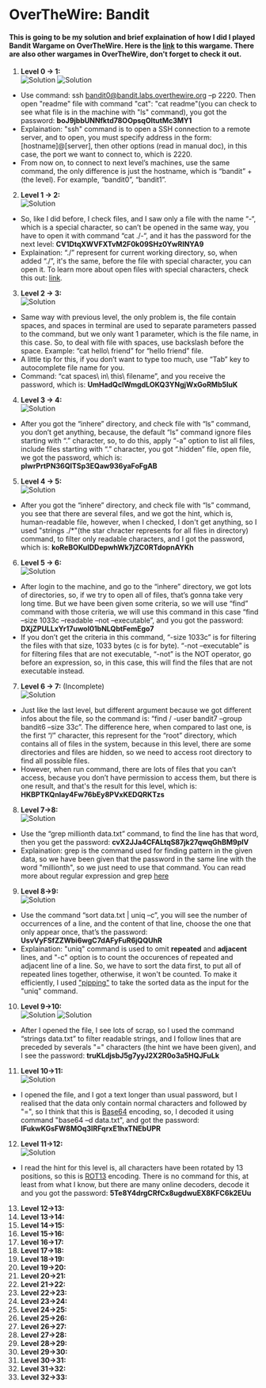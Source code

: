 # OverTheWire: Bandit
#### This is going to be my solution and brief explaination of how I did I played Bandit Wargame on OverTheWire. Here is the [link](https://overthewire.org/wargames/bandit/) to this wargame. There are also other wargames in OverTheWire, don't forget to check it out.

1. **Level 0 -> 1:**\
![Solution](https://github.com/quochung2k2/ctf-write-ups/blob/main/Over_the_wire/Bandit/images/Level%200%20-%20Level%201/Screenshot_2021-01-24_17_16_34.png)
![Solution](https://github.com/quochung2k2/ctf-write-ups/blob/main/Over_the_wire/Bandit/images/Level%200%20-%20Level%201/Screenshot_2021-01-24_17_22_05.png)
- Use command: ssh bandit0@bandit.labs.overthewire.org –p 2220. Then open "readme" file with command "cat": "cat readme"(you can check to see what file is in the machine with "ls" command), you got the password: **boJ9jbbUNNfktd78OOpsqOltutMc3MY1**
- Explaination: "ssh" command is to open a SSH connection to a remote server, and to open, you must specify address in the form: [hostname]@[server], then other options (read in manual doc), in this case, the port we want to connect to, which is 2220.
- From now on, to connect to next level’s machines, use the same command, the only difference is just the hostname, which is “bandit” + (the level). For example, “bandit0”, “bandit1”.

2. **Level 1 -> 2:**\
![Solution](https://github.com/quochung2k2/ctf-write-ups/blob/main/Over_the_wire/Bandit/images/Level%201%20-%20Level%202/Screenshot_2021-01-24_17_57_38.png)
-	So, like I did before, I check files, and I saw only a file with the name “-“, which is a special character, so can’t be opened in the same way, you have to open it with command “cat ./-“, and it has the password for the next level: **CV1DtqXWVFXTvM2F0k09SHz0YwRINYA9**
-	Explaination: “./” represent for current working directory, so, when added “./”, it's the same,  before the file with special character, you can open it. To learn more about open files with special characters, check this out: [link](https://tldp.org/LDP/abs/html/special-chars.html).

3. **Level 2 -> 3:**\
![Solution](https://github.com/quochung2k2/ctf-write-ups/blob/main/Over_the_wire/Bandit/images/Level%202%20-%20Level%203/Screenshot_2021-01-24_18_00_25.png)
-	Same way with previous level, the only problem is, the file contain spaces, and spaces in terminal are used to separate parameters passed to the command, but we only want 1 parameter, which is the file name, in this case. So, to deal with file with spaces, use backslash before the space. Example: “cat hello\ friend” for “hello friend” file.
-	A little tip for this, if you don’t want to type too much, use “Tab” key to autocomplete file name for you.
-	Command: “cat spaces\ in\ this\ filename”, and you receive the password, which is: **UmHadQclWmgdLOKQ3YNgjWxGoRMb5luK**

4. **Level 3 -> 4:**\
![Solution](https://github.com/quochung2k2/ctf-write-ups/blob/main/Over_the_wire/Bandit/images/Level%203%20-%20Level%204/Screenshot_2021-01-24_18_02_14.png)
-	After you got the “inhere” directory, and check file with “ls” command, you don’t get anything, because, the default “ls” command ignore files starting with “.” character, so, to do this, apply “-a” option to list all files, include files starting with “.” character, you got “.hidden” file, open file, we got the password, which is: **pIwrPrtPN36QITSp3EQaw936yaFoFgAB**

5. **Level 4 -> 5:**\
![Solution](https://github.com/quochung2k2/ctf-write-ups/blob/main/Over_the_wire/Bandit/images/Level%204%20-%20Level%205/Screenshot_2021-01-24_18_05_12.png)
-	After you got the “inhere” directory, and check file with “ls” command, you see that there are several files, and we got the hint, which is, human-readable file, however, when I checked, I don't get anything, so I used "strings ./*"(the star chracter represents for all files in directory) command, to filter only readable characters, and I got the password, which is: **koReBOKuIDDepwhWk7jZC0RTdopnAYKh**

6. **Level 5 -> 6:**\
![Solution](https://github.com/quochung2k2/ctf-write-ups/blob/main/Over_the_wire/Bandit/images/Level%205%20-%20Level%206/Screenshot_2021-01-24_18_10_22.png)
-	After login to the machine, and go to the “inhere” directory, we got lots of directories, so, if we try to open all of files, that’s gonna take very long time. But we have been given some criteria, so we will use “find” command with those criteria, we will use this command in this case “find –size 1033c –readable –not –executable”, and you got the password: **DXjZPULLxYr17uwoI01bNLQbtFemEgo7**
-	If you don’t get the criteria in this command, “-size 1033c” is for filtering the files with that size, 1033 bytes (c is for byte). “-not –executable” is for filtering files that are not executable, “-not” is the NOT operator, go before an expression, so, in this case, this will find the files that are not executable instead. 

7. **Level 6 -> 7:** (Incomplete)\
![Solution](https://github.com/quochung2k2/ctf-write-ups/blob/main/Over_the_wire/Bandit/images/Level%206%20-%20Level%207/Screenshot_2021-01-24_18_13_03.png)
-	Just like the last level, but different argument because we got different infos about the file, so the command is: “find / -user bandit7 –group bandit6 –size 33c”. The difference here, when compared to last one, is the first “/” character, this represent for the “root” directory, which contains all of files in the system, because in this level, there are some directories and files are hidden, so we need to access root directory to find all possible files.
-	However, when run command, there are lots of files that you can’t access, because you don’t have permission to access them, but there is one result, and that's the result for this level, which is: **HKBPTKQnIay4Fw76bEy8PVxKEDQRKTzs**

8. **Level 7->8:**\
![Solution](https://github.com/quochung2k2/ctf-write-ups/blob/main/Over_the_wire/Bandit/images/Level%207%20-%20Level%208/Screenshot_2021-01-24_18_16_07.png)
-	Use the “grep millionth data.txt” command, to find the line has that word, then you get the password: **cvX2JJa4CFALtqS87jk27qwqGhBM9plV**
- Explaination: grep is the command used for finding pattern in the given data, so we have been given that the password in the same line with the word "millionth", so we just need to use that command. You can read more about regular expression and grep [here](https://www.geeksforgeeks.org/regular-expression-grep/)

9. **Level 8->9:**\
![Solution](https://github.com/quochung2k2/ctf-write-ups/blob/main/Over_the_wire/Bandit/images/Level%208%20-%20Level%209/Screenshot_2021-01-24_18_27_45.png)
-	Use the command “sort data.txt | uniq –c”, you will see the number of occurrences of a line, and the content of that line, choose the one that only appear once, that’s the password: **UsvVyFSfZZWbi6wgC7dAFyFuR6jQQUhR**
- Explaination: "uniq" command is used to omit **repeated** and **adjacent** lines, and "-c" option is to count the occurences of repeated and adjacent line of a line. So, we have to sort the data first, to put all of repeated lines together, otherwise, it won't be counted. To make it efficiently, I used ["pipping"](https://ryanstutorials.net/linuxtutorial/piping.php) to take the sorted data as the input for the "uniq" command.

10. **Level 9->10:**\
![Solution](https://github.com/quochung2k2/ctf-write-ups/blob/main/Over_the_wire/Bandit/images/Level%209%20-%20Level%2010/Screenshot_2021-01-24_18_32_14.png)
![Solution](https://github.com/quochung2k2/ctf-write-ups/blob/main/Over_the_wire/Bandit/images/Level%209%20-%20Level%2010/Screenshot_2021-01-24_18_32_43.png)
-	After I opened the file, I see lots of scrap, so I used the command “strings data.txt” to filter readable strings, and I follow lines that are preceded by severals "=" characters (the hint we have been given), and I see the password: **truKLdjsbJ5g7yyJ2X2R0o3a5HQJFuLk**

11. **Level 10->11:**\
![Solution](https://github.com/quochung2k2/ctf-write-ups/blob/main/Over_the_wire/Bandit/images/Level%2010%20-%20Level%2011/Screenshot_2021-01-24_18_39_24.png)
- I opened the file, and I got a text longer than usual password, but I realised that the data only contain normal characters and followed by "=", so I think that this is [Base64](https://en.wikipedia.org/wiki/Base64) encoding, so, I decoded it using command "base64 –d data.txt", and got the password: **IFukwKGsFW8MOq3IRFqrxE1hxTNEbUPR**

12. **Level 11->12:**\
![Solution](https://github.com/quochung2k2/ctf-write-ups/blob/main/Over_the_wire/Bandit/images/Level%2011%20-%20Level%2012/Screenshot_2021-01-24_18_44_51.png)
- I read the hint for this level is, all characters have been rotated by 13 positions, so this is [ROT13](https://en.wikipedia.org/wiki/ROT13) encoding. There is no command for this, at least from what I know, but there are many online decoders, decode it and you got the password: **5Te8Y4drgCRfCx8ugdwuEX8KFC6k2EUu**

13. **Level 12->13:**
14. **Level 13->14:**
15. **Level 14->15:**
16. **Level 15->16:**
17. **Level 16->17:**
18. **Level 17->18:**
19. **Level 18->19:**
20. **Level 19->20:**
21. **Level 20->21:**
22. **Level 21->22:**
23. **Level 22->23:**
24. **Level 23->24:**
25. **Level 24->25:**
26. **Level 25->26:**
27. **Level 26->27:**
28. **Level 27->28:**
29. **Level 28->29:**
30. **Level 29->30:**
31. **Level 30->31:**
32. **Level 31->32:**
33. **Level 32->33:**
